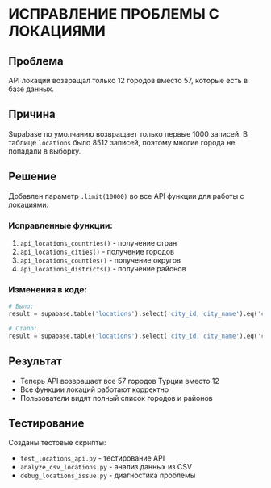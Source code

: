 # ИСПРАВЛЕНИЕ ПРОБЛЕМЫ С ЛОКАЦИЯМИ

## Проблема
API локаций возвращал только 12 городов вместо 57, которые есть в базе данных.

## Причина
Supabase по умолчанию возвращает только первые 1000 записей. В таблице `locations` было 8512 записей, поэтому многие города не попадали в выборку.

## Решение
Добавлен параметр `.limit(10000)` во все API функции для работы с локациями:

### Исправленные функции:
1. `api_locations_countries()` - получение стран
2. `api_locations_cities()` - получение городов
3. `api_locations_counties()` - получение округов  
4. `api_locations_districts()` - получение районов

### Изменения в коде:
```python
# Было:
result = supabase.table('locations').select('city_id, city_name').eq('country_id', country_id).execute()

# Стало:
result = supabase.table('locations').select('city_id, city_name').eq('country_id', country_id).limit(10000).execute()
```

## Результат
- Теперь API возвращает все 57 городов Турции вместо 12
- Все функции локаций работают корректно
- Пользователи видят полный список городов и районов

## Тестирование
Созданы тестовые скрипты:
- `test_locations_api.py` - тестирование API
- `analyze_csv_locations.py` - анализ данных из CSV
- `debug_locations_issue.py` - диагностика проблемы
